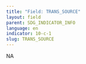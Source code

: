```yaml
---
title: "Field: TRANS_SOURCE"
layout: field
parent: SDG_INDICATOR_INFO
language: en
indicator: 10-c-1
slug: TRANS_SOURCE
---
```

NA